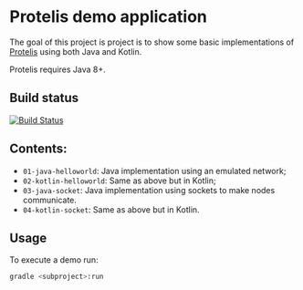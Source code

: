 # Protelis demo application

The goal of this project is project is to show some basic implementations of [Protelis](https://github.com/Protelis/Protelis) using both Java and Kotlin.

Protelis requires Java 8+.

## Build status
[![Build Status](https://travis-ci.org/lippo97/Protelis-Demo.svg?branch=master)](https://travis-ci.org/lippo97/Protelis-Demo)

## Contents:

- `01-java-helloworld`: Java implementation using an emulated network;
- `02-kotlin-helloworld`: Same as above but in Kotlin;
- `03-java-socket`: Java implementation using sockets to make nodes communicate.
- `04-kotlin-socket`: Same as above but in Kotlin.

## Usage

To execute a demo run:

```bash
gradle <subproject>:run
```
